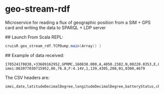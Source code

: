 # geo-stream-rdf
Microservice for reading a flux of geographic position from a SIM + GPS card and writing the data to SPARQL + LDP server

## Launch
From Scala REPL:
```scala
cruisR.geo_stream_rdf.TCPDump.main(Array() )
```

## Example of data received:

```
170524170838,+33689162952,GPRMC,160838.000,A,4850.2382,N,00220.0353,E,000.0,000.0,240517,,,A*68,L,, imei:863977030715952,06,76.8,F:4.14V,1,139,4305,208,01,0300,4679
```

The CSV headers are:
```
imei,date,latitudeDecimalDegree,longitudeDecimalDegree,batteryStatus,chargingStatus,speedNauticalMiles,angle,altitude,eventType
```

